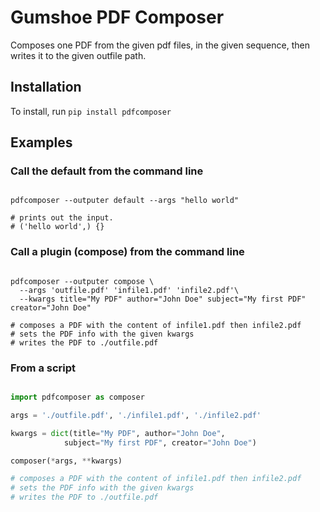 # Gumshoe PDF Composer


Composes one PDF from the given pdf files, in the given sequence,
then writes it to the given outfile path.


## Installation


To install, run `pip install pdfcomposer`


## Examples

### Call the default from the command line

```shell

pdfcomposer --outputer default --args "hello world"

# prints out the input.  
# ('hello world',) {}

```

### Call a plugin (compose) from the command line

```shell

pdfcomposer --outputer compose \
  --args 'outfile.pdf' 'infile1.pdf' 'infile2.pdf'\
  --kwargs title="My PDF" author="John Doe" subject="My first PDF" creator="John Doe"

# composes a PDF with the content of infile1.pdf then infile2.pdf
# sets the PDF info with the given kwargs
# writes the PDF to ./outfile.pdf

```

### From a script 


```python

import pdfcomposer as composer

args = './outfile.pdf', './infile1.pdf', './infile2.pdf'

kwargs = dict(title="My PDF", author="John Doe", 
            subject="My first PDF", creator="John Doe")

composer(*args, **kwargs)

# composes a PDF with the content of infile1.pdf then infile2.pdf
# sets the PDF info with the given kwargs
# writes the PDF to ./outfile.pdf


```




